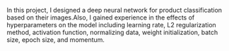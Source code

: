 In this project, I designed a deep neural network for product classification based on their images.Also, I gained experience in the effects of hyperparameters on the model including learning rate, L2 regularization method, activation function, normalizing data, weight initialization, batch size, epoch size, and momentum.
